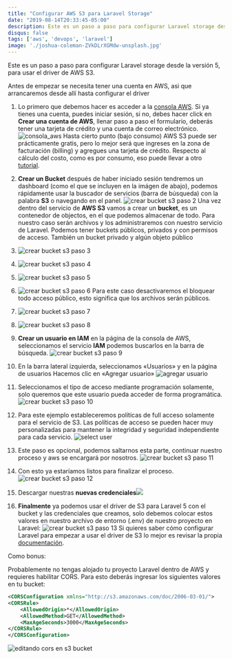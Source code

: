 ```yaml
---
title: "Configurar AWS S3 para Laravel Storage"
date: "2019-08-14T20:33:45-05:00"
description: Este es un paso a paso para configurar Laravel storage desde la versión 5, para usar el driver de AWS S3.
disqus: false
tags: ['aws', 'devops', 'laravel']
image: './joshua-coleman-ZVkDLrXGMdw-unsplash.jpg'
---
```


Este es un paso a paso para configurar Laravel storage desde la versión 5, para usar el driver de AWS S3.

Antes de empezar se necesita tener una cuenta en AWS, asi que arrancaremos desde allí hasta configurar el driver

1. Lo primero que debemos hacer es acceder a la [consola AWS](https://console.aws.amazon.com/). Si ya tienes una cuenta, puedes iniciar sesión, si no, debes hacer click en **Crear una cuenta de AWS**, llenar paso a paso el formulario, deberás tener una tarjeta de crédito y una cuenta de correo electrónico.
![consola_aws](./media/consola_aws.png)
Hasta cierto punto (bajo consumo) AWS S3 puede ser prácticamente gratis, pero lo mejor será que ingreses en la zona de facturación (billing) y agregues una tarjeta de crédito. Respecto al cálculo del costo, como es por consumo, eso puede llevar a otro [tutorial](http://www.maestrosdelweb.com/por-que-utilizar-s3-el-sistema-de-almacenamiento-de-amazon/).

2. **Crear un Bucket** después de haber iniciado sesión tendremos un dashboard (como el que se incluyen en la imágen de abajo), podemos rápidamente usar la buscador de servicios (barra de búsqueda) con la palabra **S3** o navegando en el panel.
![crear bucket s3 paso 2](./media/create-bucket-s3.png)
Una vez dentro del servicio de **AWS S3** vamos a crear un **bucket**, es un contenedor de objectos, en el que podemos almacenar de todo. Para nuestro caso serán archivos y los administraremos con nuestro servicio de Laravel.
Podemos tener buckets públicos, privados y con permisos de acceso. También un bucket privado y algún objeto público

3. ![crear bucket s3 paso 3](./media/aws-s3-create-bucket-3.png)

4. ![crear bucket s3 paso 4](./media/aws-s3-create-bucket-3-1.png)

5. ![crear bucket s3 paso 5](./media/aws-s3-create-bucket-4.png)

6. ![crear bucket s3 paso 6](./media/aws-s3-create-bucket-5.png)
Para este caso desactivaremos el bloquear todo acceso público, esto significa que los archivos serán públicos.

7. ![crear bucket s3 paso 7](./media/aws-s3-create-bucket-6.png)

8. ![crear bucket s3 paso 8](./media/aws-s3-create-bucket-7.png)

9. **Crear un usuario en IAM** en la página de la consola de AWS, seleccionamos el servicio **IAM** podemos buscarlos en la barra de búsqueda.
![crear bucket s3 paso 9](./media/aws-iam-1.png)

10. En la barra lateral izquierda, seleccionamos «Usuarios» y en la página de usuarios Hacemos clic en «Agregar usuario»
![agregar usuario](./media/IAM-aws-1.png)

11. Seleccionamos el tipo de acceso mediante programación solamente, solo queremos que este usuario pueda acceder de forma programática.
![crear bucket s3 paso 10](./media/IAM-aws-2.png)

12. Para este ejemplo estableceremos políticas de full acceso solamente para el servicio de S3. Las políticas de acceso se pueden hacer muy personalizadas para mantener la integridad y seguridad independiente para cada servicio.
![select user](./media/IAM-aws-3.png)

13. Este paso es opcional, podemos saltarnos esta parte, continuar nuestro proceso y aws se encargará por nosotros.
![crear bucket s3 paso 11](./media/IAM-aws-4.png)

14. Con esto ya estaríamos listos para finalizar el proceso.
![crear bucket s3 paso 12](./media/IAM-aws-5.png)

15. Descargar nuestras **nuevas credenciales**![](./media/IAM-aws-6.png)

16. **Finalmente** ya podemos usar el driver de S3 para Laravel 5 con el bucket y las credenciales que creamos, solo debemos colocar estos valores en nuestro archivo de entorno (.env) de nuestro proyecto en Laravel:
![crear bucket s3 paso 13](./media/laravel-env-aws-credentials.png)
Si quieres saber cómo configurar Laravel para empezar a usar el driver de S3 lo mejor es revisar la propia [documentación](https://laravel.com/docs/5.8/filesystem#driver-prerequisites).

Como bonus:

Probablemente no tengas alojado tu proyecto Laravel dentro de AWS y requieres habilitar CORS. Para esto deberás ingresar los siguientes valores en tu bucket:

```xml
<CORSConfiguration xmlns="http://s3.amazonaws.com/doc/2006-03-01/">
<CORSRule>
    <AllowedOrigin>*</AllowedOrigin>
    <AllowedMethod>GET</AllowedMethod>
    <MaxAgeSeconds>3000</MaxAgeSeconds>
</CORSRule>
</CORSConfiguration>
```
![editando cors en s3 bucket](./media/s3-cors-editing.png)
